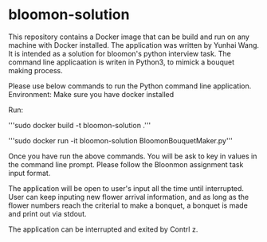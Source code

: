 # bloomon-solution
This repository contains a Docker image that can be build and run on any machine with Docker installed.
The application was written by Yunhai Wang. It is intended as a solution for bloomon's python interview task.
The command line applicaation is writen in Python3, to mimick a bouquet making process.

Please use below commands to run the Python command line application.
Environment: Make sure you have docker installed

Run:

'''sudo docker build -t bloomon-solution .'''

'''sudo docker run -it bloomon-solution BloomonBouquetMaker.py'''

Once you have run the above commands. You will be ask to key in values in the command line prompt.
Please follow the Bloonmon assignment task input format.

The application will be open to user's input all the time until interrupted.
User can keep inputing new flower arrival information, and as long as the flower numbers reach the criterial to make a bonquet,
a bonquet is made and print out via stdout.

The application can be interrupted and exited by Contrl z.

